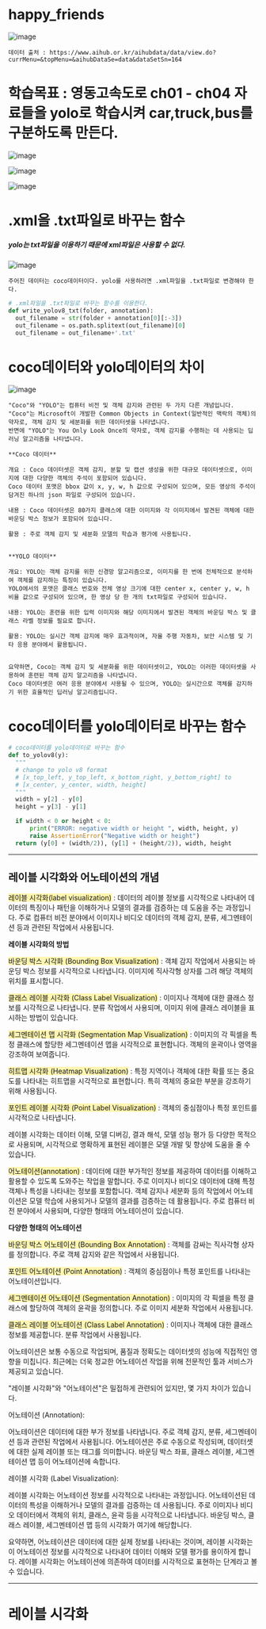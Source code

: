 # happy_friends
![image](https://github.com/sesac-google-ai-1st/happy_friends/assets/107024182/0909b93f-39fb-4e3d-8318-5e71d0628117)
```
데이터 출처 : https://www.aihub.or.kr/aihubdata/data/view.do?currMenu=&topMenu=&aihubDataSe=data&dataSetSn=164
```


# **학습목표** : 영동고속도로 ch01 - ch04 자료들을 yolo로 학습시켜 car,truck,bus를 구분하도록 만든다.


![image](https://github.com/sesac-google-ai-1st/happy_friends/assets/147118232/523939c7-0ba1-4341-864e-69f7151c113b)

![image](https://github.com/sesac-google-ai-1st/happy_friends/assets/147118232/c26726d7-ae58-49a3-84e8-a0936f7d9003)

![image](https://github.com/sesac-google-ai-1st/happy_friends/assets/147118232/88266b98-a53e-40e4-9f6d-1825534d3150)


# .xml을 .txt파일로 바꾸는 함수
##### yolo는 txt파일을 이용하기 때문에 xml파일은 사용할 수 없다.

![image](https://github.com/sesac-google-ai-1st/happy_friends/assets/147118232/b2bcfd6a-340e-4c2f-b84a-fe932e2eb8a0)

```
주어진 데이터는 coco데이터이다. yolo를 사용하려면 .xml파일을 .txt파일로 변경해야 한다.
```

```python
# .xml파일을 .txt파일로 바꾸는 함수를 이용한다.
def write_yolov8_txt(folder, annotation):
  out_filename = str(folder + annotation[0][:-3])
  out_filename = os.path.splitext(out_filename)[0]
  out_filename = out_filename+'.txt'
```

# coco데이터와 yolo데이터의 차이

![image](https://github.com/sesac-google-ai-1st/happy_friends/assets/147118232/500ffcde-95ef-4c83-88bf-111ff9972ecd)

```
"Coco"와 "YOLO"는 컴퓨터 비전 및 객체 감지와 관련된 두 가지 다른 개념입니다. 
"Coco"는 Microsoft이 개발한 Common Objects in Context(일반적인 맥락의 객체)의 약자로, 객체 감지 및 세분화를 위한 데이터셋을 나타냅니다. 
반면에 "YOLO"는 You Only Look Once의 약자로, 객체 감지를 수행하는 데 사용되는 딥러닝 알고리즘을 나타냅니다.

**Coco 데이터**

개요 : Coco 데이터셋은 객체 감지, 분할 및 캡션 생성을 위한 대규모 데이터셋으로, 이미지에 대한 다양한 객체의 주석이 포함되어 있습니다.
Coco 데이터 포맷은 bbox 값이 x, y, w, h 값으로 구성되어 있으며, 모든 영상의 주석이 담겨진 하나의 json 파일로 구성되어 있습니다.

내용 : Coco 데이터셋은 80가지 클래스에 대한 이미지와 각 이미지에서 발견된 객체에 대한 바운딩 박스 정보가 포함되어 있습니다.

활용 : 주로 객체 감지 및 세분화 모델의 학습과 평가에 사용됩니다.


**YOLO 데이터**

개요: YOLO는 객체 감지를 위한 신경망 알고리즘으로, 이미지를 한 번에 전체적으로 분석하여 객체를 감지하는 특징이 있습니다.
YOLO에서의 포맷은 클래스 번호와 전체 영상 크기에 대한 center x, center y, w, h 비율 값으로 구성되어 있으며, 한 영상 당 한 개의 txt파일로 구성되어 있습니다. 

내용: YOLO는 훈련을 위한 입력 이미지와 해당 이미지에서 발견된 객체의 바운딩 박스 및 클래스 라벨 정보를 필요로 합니다.

활용: YOLO는 실시간 객체 감지에 매우 효과적이며, 자율 주행 자동차, 보안 시스템 및 기타 응용 분야에서 활용됩니다.


요약하면, Coco는 객체 감지 및 세분화를 위한 데이터셋이고, YOLO는 이러한 데이터셋을 사용하여 훈련된 객체 감지 알고리즘을 나타냅니다.
Coco 데이터셋은 여러 응용 분야에서 사용될 수 있으며, YOLO는 실시간으로 객체를 감지하기 위한 효율적인 딥러닝 알고리즘입니다.
```

# coco데이터를 yolo데이터로 바꾸는 함수

```python
# coco데이터를 yolo데이터로 바꾸는 함수
def to_yolov8(y):
  """
  # change to yolo v8 format
  # [x_top_left, y_top_left, x_bottom_right, y_bottom_right] to
  # [x_center, y_center, width, height]
  """
  width = y[2] - y[0]
  height = y[3] - y[1]

  if width < 0 or height < 0:
      print("ERROR: negative width or height ", width, height, y)
      raise AssertionError("Negative width or height")
  return (y[0] + (width/2)), (y[1] + (height/2)), width, height

```

---

## 레이블 시각화와 어노테이션의 개념

<span style="background-color:#fff5b1">레이블 시각화(label visualization)</span> : 데이터의 레이블 정보를 시각적으로 나타내어 데이터의 특징이나 패턴을 이해하거나 모델의 결과를 검증하는 데 도움을 주는 과정입니다. 
주로 컴퓨터 비전 분야에서 이미지나 비디오 데이터의 객체 감지, 분류, 세그멘테이션 등과 관련된 작업에서 사용됩니다.

**레이블 시각화의 방법**

<span style="background-color:#fff5b1">바운딩 박스 시각화 (Bounding Box Visualization)</span> : 객체 감지 작업에서 사용되는 바운딩 박스 정보를 시각적으로 나타냅니다. 이미지에 직사각형 상자를 그려 해당 객체의 위치를 표시합니다.

<span style="background-color:#fff5b1">클래스 레이블 시각화 (Class Label Visualization)</span> : 이미지나 객체에 대한 클래스 정보를 시각적으로 나타냅니다. 분류 작업에서 사용되며, 이미지 위에 클래스 레이블을 표시하는 방법이 있습니다.

<span style="background-color:#fff5b1">세그멘테이션 맵 시각화 (Segmentation Map Visualization)</span> : 이미지의 각 픽셀을 특정 클래스에 할당한 세그멘테이션 맵을 시각적으로 표현합니다. 객체의 윤곽이나 영역을 강조하여 보여줍니다.

<span style="background-color:#fff5b1">히트맵 시각화 (Heatmap Visualization)</span> : 특정 지역이나 객체에 대한 확률 또는 중요도를 나타내는 히트맵을 시각적으로 표현합니다. 특히 객체의 중요한 부분을 강조하기 위해 사용됩니다.

<span style="background-color:#fff5b1">포인트 레이블 시각화 (Point Label Visualization)</span> : 객체의 중심점이나 특정 포인트를 시각적으로 나타냅니다.

레이블 시각화는 데이터 이해, 모델 디버깅, 결과 해석, 모델 성능 평가 등 다양한 목적으로 사용되며, 시각적으로 명확하게 표현된 레이블은 모델 개발 및 향상에 도움을 줄 수 있습니다.



<span style="background-color:#fff5b1">어노테이션(annotation)</span> :  데이터에 대한 부가적인 정보를 제공하여 데이터를 이해하고 활용할 수 있도록 도와주는 작업을 말합니다. 
주로 이미지나 비디오 데이터에 대해 특정 객체나 특성을 나타내는 정보를 포함합니다. 
객체 감지나 세분화 등의 작업에서 어노테이션은 모델 학습에 사용되거나 모델의 결과를 검증하는 데 활용됩니다.
주로 컴퓨터 비전 분야에서 사용되며, 다양한 형태의 어노테이션이 있습니다.

**다양한 형태의 어노테이션**

<span style="background-color:#fff5b1">바운딩 박스 어노테이션 (Bounding Box Annotation)</span> : 객체를 감싸는 직사각형 상자를 정의합니다. 
주로 객체 감지와 같은 작업에서 사용됩니다.

<span style="background-color:#fff5b1">포인트 어노테이션 (Point Annotation)</span> : 객체의 중심점이나 특정 포인트를 나타내는 어노테이션입니다.

<span style="background-color:#fff5b1">세그멘테이션 어노테이션 (Segmentation Annotation)</span> : 이미지의 각 픽셀을 특정 클래스에 할당하여 객체의 윤곽을 정의합니다. 주로 이미지 세분화 작업에서 사용됩니다.

<span style="background-color:#fff5b1">클래스 레이블 어노테이션 (Class Label Annotation)</span> : 이미지나 객체에 대한 클래스 정보를 제공합니다. 분류 작업에서 사용됩니다.

어노테이션은 보통 수동으로 작업되며, 품질과 정확도는 데이터셋의 성능에 직접적인 영향을 미칩니다. 최근에는 더욱 정교한 어노테이션 작업을 위해 전문적인 툴과 서비스가 제공되고 있습니다.

"레이블 시각화"와 "어노테이션"은 밀접하게 관련되어 있지만, 몇 가지 차이가 있습니다.



어노테이션 (Annotation):

어노테이션은 데이터에 대한 부가 정보를 나타냅니다. 주로 객체 감지, 분류, 세그멘테이션 등과 관련된 작업에서 사용됩니다.
어노테이션은 주로 수동으로 작성되며, 데이터셋에 대한 실제 레이블 또는 태그를 의미합니다. 바운딩 박스 좌표, 클래스 레이블, 세그멘테이션 맵 등이 어노테이션에 속합니다.


레이블 시각화 (Label Visualization):

레이블 시각화는 어노테이션 정보를 시각적으로 나타내는 과정입니다. 어노테이션된 데이터의 특성을 이해하거나 모델의 결과를 검증하는 데 사용됩니다.
주로 이미지나 비디오 데이터에서 객체의 위치, 클래스, 윤곽 등을 시각적으로 나타냅니다. 바운딩 박스, 클래스 레이블, 세그멘테이션 맵 등의 시각화가 여기에 해당합니다.


요약하면, 어노테이션은 데이터에 대한 실제 정보를 나타내는 것이며, 레이블 시각화는 이 어노테이션 정보를 시각적으로 나타내어 데이터 이해와 모델 평가를 용이하게 합니다. 레이블 시각화는 어노테이션에 의존하여 데이터를 시각적으로 표현하는 단계라고 볼 수 있습니다.

---

# 레이블 시각화
